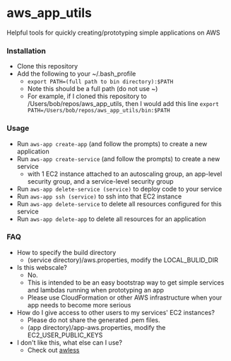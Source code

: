 # aws_app_utils
Helpful tools for quickly creating/prototyping simple applications on AWS

### Installation
* Clone this repository
* Add the following to your ~/.bash_profile
  * `export PATH=(full path to bin directory):$PATH`
  * Note this should be a full path (do not use ~)
  * For example, if I cloned this repository to /Users/bob/repos/aws_app_utils, then I would add this line `export PATH=/Users/bob/repos/aws_app_utils/bin:$PATH`

### Usage

* Run `aws-app create-app` (and follow the prompts) to create a new application
* Run `aws-app create-service` (and follow the prompts) to create a new service
  * with 1 EC2 instance attached to an autoscaling group, an app-level security group, and a service-level security group
* Run `aws-app delete-service (service)` to deploy code to your service
* Run `aws-app ssh (service)` to ssh into that EC2 instance
* Run `aws-app delete-service` to delete all resources configured for this service
* Run `aws-app delete-app` to delete all resources for an application

### FAQ

* How to specify the build directory
  * (service directory)/aws.properties, modify the LOCAL_BULID_DIR
* Is this webscale?
  * No.
  * This is intended to be an easy bootstrap way to get simple services and lambdas running when prototyping an app
  * Please use CloudFormation or other AWS infrastructure when your app needs to become more serious
* How do I give access to other users to my services' EC2 instances?
  * Please do not share the generated .pem files.
  * (app directory)/app-aws.properties, modify the EC2_USER_PUBLIC_KEYS
* I don't like this, what else can I use?
  * Check out [awless](https://github.com/wallix/awless)
